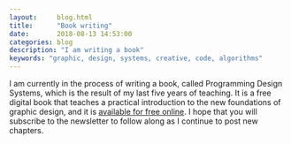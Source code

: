 ```yaml
---
layout:     blog.html
title:      "Book writing"
date:       2018-08-13 14:53:00
categories: blog
description: "I am writing a book"
keywords: "graphic, design, systems, creative, code, algorithms"
---
```


I am currently in the process of writing a book, called Programming Design Systems, which is the result of my last five years of teaching. It is a free digital book that teaches a practical introduction to the new foundations of graphic design, and it is [available for free online](https://programmingdesignsystems.com/). I hope that you will subscribe to the newsletter to follow along as I continue to post new chapters.
